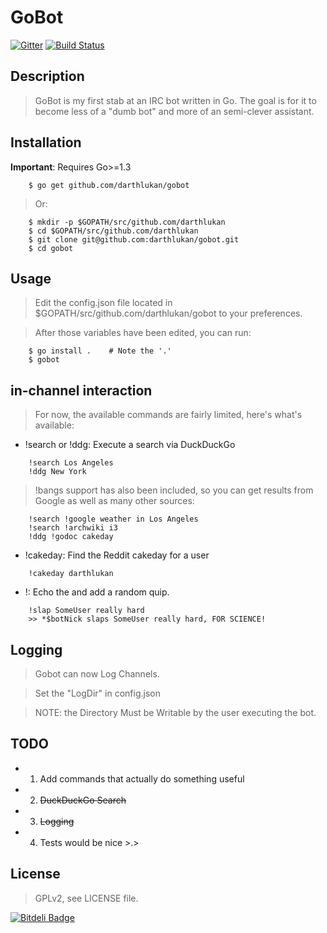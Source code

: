 GoBot
========

[![Gitter](https://badges.gitter.im/Join%20Chat.svg)](https://gitter.im/darthlukan/gobot?utm_source=badge&utm_medium=badge&utm_campaign=pr-badge&utm_content=badge)
[![Build Status](https://travis-ci.org/darthlukan/gobot.svg?branch=master)](https://travis-ci.org/darthlukan/gobot)


## Description

> GoBot is my first stab at an IRC bot written in Go. The goal is for it to become less of a "dumb bot" and more
of an semi-clever assistant.

## Installation

**Important**: Requires Go>=1.3

```
    $ go get github.com/darthlukan/gobot
```
> Or:

```
    $ mkdir -p $GOPATH/src/github.com/darthlukan
    $ cd $GOPATH/src/github.com/darthlukan
    $ git clone git@github.com:darthlukan/gobot.git
    $ cd gobot
```

## Usage

> Edit the config.json file located in $GOPATH/src/github.com/darthlukan/gobot to your preferences.

> After those variables have been edited, you can run:
```
    $ go install .    # Note the '.'
    $ gobot
```

## in-channel interaction

> For now, the available commands are fairly limited, here's what's available:

* !search or !ddg: Execute a search via DuckDuckGo

```
    !search Los Angeles
    !ddg New York
```

> !bangs support has also been included, so you can get results from Google as well as many other sources:

```
    !search !google weather in Los Angeles
    !search !archwiki i3
    !ddg !godoc cakeday
```

* !cakeday: Find the Reddit cakeday for a user

```
    !cakeday darthlukan
```

* !<VERB>: Echo the <VERB> and add a random quip. 

```
    !slap SomeUser really hard
    >> *$botNick slaps SomeUser really hard, FOR SCIENCE!
```

## Logging
> Gobot can now Log Channels.

> Set the "LogDir" in config.json

> NOTE: the Directory Must be Writable by the user executing the bot.

## TODO

- 1. Add commands that actually do something useful
- 2. ~~DuckDuckGo Search~~
- 3. ~~Logging~~
- 4. Tests would be nice >.>

## License

> GPLv2, see LICENSE file.


[![Bitdeli Badge](https://d2weczhvl823v0.cloudfront.net/darthlukan/gobot/trend.png)](https://bitdeli.com/free "Bitdeli Badge")

